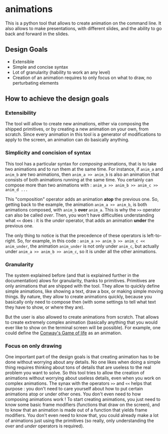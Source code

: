 # animations

This is a python tool that allows to create animation on the command line.
It also allows to make presentations, with different slides, and the ability to go back and forward in the slides.

## Design Goals

 - Extensible
 - Simple and concise syntax
 - Lot of granularity (hability to work an any level)
 - Creation of an animation requires to only focus on what to draw, no perturbating elements

## How to achieve the design goals

### Extensibility
The tool will allow to create new animations, either via composing the shipped primitives, or by creating a new animation on your own, from scratch.
Since every animation in this tool is a generator of modifications to apply to the screen, an animation can do basically anything.

### Simplicity and concision of syntax
This tool has a particular syntax for _composing_ animations, that is to take two animations and to run them at the same time.
For instance, if `anim_a` and `anim_b` are two animations, then `anim_a >> anim_b` is also an animation that consists  of both animations running at the same time.
You certainly can compose more than two animations with : `anim_a >> anim_b >> anim_c >> anim_d ...`

This "composition" operator adds an animation **atop** the previous one. So, getting back to the example, the animation `anim_a >> anim_b`, is both animations composed, with `anim_b` **over** `anim_a`.
This is why the `>>` operator can also be called _over_.
Then, you won't have difficulties understanding what `<<` does : it is the _under_ operator, that adds an animation **under** the previous one.

The only thing to notice is that the precedence of these operators is left-to-right. So, for example, in this code : `anim_a >> anim_b >> anim_c << anim_under`, the animation `anim_under` is not only under `anim_c`, but actually under `anim_a >> anim_b >> anim_c`, so it is under all the other animations.

### Granularity
The system explained before (and that is explained further in the documentation) alows for granularity, thanks to primitives.
Primitives are only animations that are shipped with the tool. They allow to quickly define simple animations, like showing a text, draw a box, or making simple moving things.
By nature, they allow to create animations quickly, because you basically only need to compose then (with some settings to tell what text they have to show, or where they are).

But the user is also allowed to create animations from scratch. That allows to create extremely complex animation (basically anything that you would ever like to show on the terminal screen will be possible). For example, one could define the [Conway's Game of life](https://playgameoflife.com/) as an animation.

### Focus on only drawing
One important part of the design goals is that creating animation has to be done without worrying about any details.
No one likes when doing a simple thing requires thinking about tons of details that are useless to the real problem you want to solve.
So this tool tries to allow the creation of animations without worrying about useless details, even when you work on complex animations.
The synax with the operators `>>` and `<<` helps that purpose : you don't need to care yourself about how to put certain animations atop or under other ones.
You don't even need to how composing animations work !
To start creating animations, you just need to know some basic frame modifiers (functions that draw on the screen), and to know that an animation is made out of a function that yields frame modifiers.
You don't even need to know that, you could already make a lot of animations just using the primitives (so really, only understanding the _over_ and _under_ operators is required).





